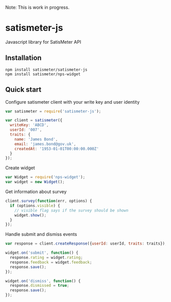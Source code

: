 Note: This is work in progress.

# satismeter-js
Javascript library for SatisMeter API

## Installation

```
npm install satismeter/satismeter-js
npm install satismeter/nps-widget
```

## Quick start

Configure satismeter client with your write key and user identity
```js
var satismeter = require('satismeter-js');

var client = satismeter({
  writeKey: 'ABCD',
  userId: '007',
  traits: {
    name: 'James Bond',
    email: 'james.bond@gov.uk',
    createdAt: '1953-01-01T00:00:00.000Z'
  }
});
```
Create widget
```js
var Widget = require('nps-widget');
var widget = new Widget();
```

Get information about survey
```js
client.survey(function(err, options) {
  if (options.visible) {
    // visible flag says if the survey should be shown
    widget.show();
  }
});
```

Handle submit and dismiss events
```js
var response = client.createResponse({userId: userId, traits: traits});

widget.on('submit', function() {
  response.rating = widget.rating;
  response.feedback = widget.feedback;
  response.save();
});

widget.on('dismiss', function() {
  response.dismissed = true;
  response.save();
});
```
